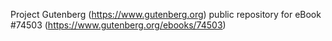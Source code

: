 Project Gutenberg (https://www.gutenberg.org) public repository for
eBook #74503 (https://www.gutenberg.org/ebooks/74503)
